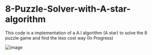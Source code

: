 # 8-Puzzle-Solver-with-A-star-algorithm
This code is a implementation of a A.I algorithm (A star) to solve the 8 puzzle game and find the less cost way (In Progress)

![image](https://user-images.githubusercontent.com/76565870/159385253-7a748456-e987-4bf7-83d9-71d7b218d2cb.png)
